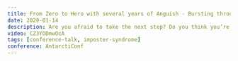 ```yaml
---
title: From Zero to Hero with several years of Anguish - Bursting through barriers
date: 2020-01-14
description: Are you afraid to take the next step? Do you think you’re not good enough? Or wonder why you were hired in the first place? This is what we call Impostor Syndrome. Did you know some of the most famous, brilliant and amazing people suffer from it? In this talk I will share my experience and thoughts and hopefully help you take that step to become the developer you really want to become.
video: CZ3YODmwOcA
tags: [conference-talk, imposter-syndrome]
conference: AntarctiConf
---
```

